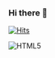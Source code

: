 ### Hi there 👋

[![Hits](https://hits.seeyoufarm.com/api/count/incr/badge.svg?url=https%3A%2F%2Fgithub.com%2Fjoony9393&count_bg=%23929292&title_bg=%230A2CE3&icon=&icon_color=%23E7E7E7&title=hits&edge_flat=false)](https://hits.seeyoufarm.com)

![HTML5](https://img.shields.io/badge/HTML5-E34F26.svg?&style=for-the-badge&log=HTML5&logoColor=white)

<!--
**joony9393/joony9393** is a ✨ _special_ ✨ repository because its `README.md` (this file) appears on your GitHub profile.

Here are some ideas to get you started:

- 🔭 I’m currently working on ...
- 🌱 I’m currently learning ...
- 👯 I’m looking to collaborate on ...
- 🤔 I’m looking for help with ...
- 💬 Ask me about ...
- 📫 How to reach me: ...
- 😄 Pronouns: ...
- ⚡ Fun fact: ...
-->
